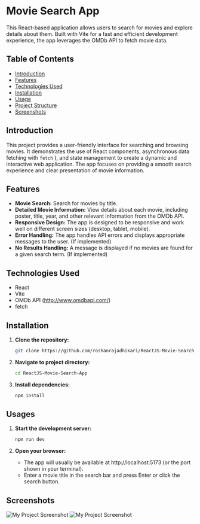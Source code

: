 # Movie Search App

This React-based application allows users to search for movies and explore details about them.  Built with Vite for a fast and efficient development experience, the app leverages the OMDb API to fetch movie data.

## Table of Contents

- [Introduction](#introduction)
- [Features](#features)
- [Technologies Used](#technologies-used)
- [Installation](#installation)
- [Usage](#usage)
- [Project Structure](#project-structure)
- [Screenshots](#screenshots)
  
## Introduction

This project provides a user-friendly interface for searching and browsing movies.  It demonstrates the use of React components, asynchronous data fetching with `fetch` ), and state management to create a dynamic and interactive web application.  The app focuses on providing a smooth search experience and clear presentation of movie information.

## Features

- **Movie Search:** Search for movies by title.
- **Detailed Movie Information:** View details about each movie, including poster, title, year, and other relevant information from the OMDb API. 
- **Responsive Design:**  The app is designed to be responsive and work well on different screen sizes (desktop, tablet, mobile).
- **Error Handling:**  The app handles API errors and displays appropriate messages to the user. (If implemented)
- **No Results Handling:**  A message is displayed if no movies are found for a given search term. (If implemented)

## Technologies Used

- React
- Vite
- OMDb API (http://www.omdbapi.com/)
-  fetch

## Installation

1. **Clone the repository:**

   ```bash
   git clone https://github.com/roshanrajadhikari/ReactJS-Movie-Search-App.git

2. **Navigate to project directory:**

   ```bash
   cd ReactJS-Movie-Search-App

3. **Install dependencies:**

   ```bash
   npm install

## Usages

1. **Start the development server:**

   ```bash
   npm run dev

2. **Open your browser:**
   - The app will usually be available at http://localhost:5173 (or the port shown in your terminal).
   - Enter a movie title in the search bar and press Enter or click the search button.

## Screenshots
![My Project Screenshot](screenshots/sc1.JPG)
![My Project Screenshot](screenshots/sc2.JPG)
